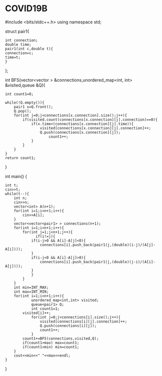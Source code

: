 # COVID19B
#include <bits/stdc++.h>
using namespace std;

struct pair1{

    int connection;
    double time;
    pair1(int c,double t){
    connection=c;
    time=t;
    }

};

int BFS(vector<vector<pair1> > &connections,unordered_map<int, int> &visited,queue<pair1> &Q){

    int count1=0;

    while(!Q.empty()){
        pair1 x=Q.front();
        Q.pop();
        for(int j=0;j<connections[x.connection].size();j++){
            if(visited.count(connections[x.connection][j].connection)==0){
                if(x.time<(connections[x.connection][j].time)){
                    visited[connections[x.connection][j].connection]++;
                    Q.push(connections[x.connection][j]);
                        count1++;
                }
            }
        }
    }
    return count1;

}


int main() {

    int t;
    cin>>t;
    while(t--){
        int n;
        cin>>n;
        vector<int> A(n+1);
        for(int i=1;i<n+1;i++){
            cin>>A[i];
        }
        vector<vector<pair1> > connections(n+1);
        for(int i=1;i<n+1;i++){
            for(int j=1;j<n+1;j++){
                  if(i!=j){
                if(i-j>0 && A[i]-A[j]<0){
                    connections[i].push_back(pair1(j,(double)(i-j)/(A[j]-A[i])));
                }
                if(i-j<0 && A[i]-A[j]>0){
                    connections[i].push_back(pair1(j,(double)(j-i)/(A[i]-A[j])));
                }
                }
            }
        }
        int min=INT_MAX;
        int max=INT_MIN;
        for(int i=1;i<n+1;i++){
                unordered_map<int,int> visited;
                queue<pair1> Q;
                int count1=1;
            visited[i]++;
                for(int j=0;j<connections[i].size();j++){
                    visited[connections[i][j].connection]++;
                    Q.push(connections[i][j]);
                    count1++;
                }
            count1+=BFS(connections,visited,Q);
            if(count1>max) max=count1;
            if(count1<min) min=count1;
        }
        cout<<min<<" "<<max<<endl;
    }

}

